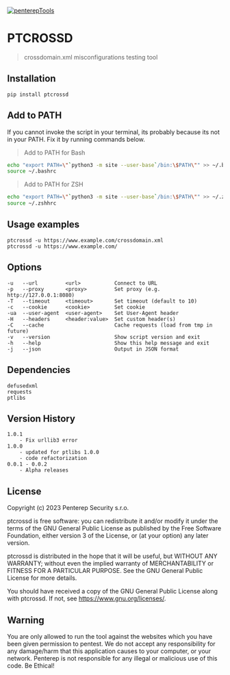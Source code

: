 [![penterepTools](https://www.penterep.com/external/penterepToolsLogo.png)](https://www.penterep.com/)


# PTCROSSD

> crossdomain.xml misconfigurations testing tool

## Installation
```
pip install ptcrossd
```

## Add to PATH
If you cannot invoke the script in your terminal, its probably because its not in your PATH. Fix it by running commands below.

> Add to PATH for Bash
```bash
echo "export PATH=\"`python3 -m site --user-base`/bin:\$PATH\"" >> ~/.bashrc
source ~/.bashrc
```

> Add to PATH for ZSH
```bash
echo "export PATH=\"`python3 -m site --user-base`/bin:\$PATH\"" >> ~/.zshhrc
source ~/.zshhrc
```


## Usage examples
```
ptcrossd -u https://www.example.com/crossdomain.xml
ptcrossd -u https://www.example.com/
```

## Options

```
-u   --url         <url>           Connect to URL
-p   --proxy       <proxy>         Set proxy (e.g. http://127.0.0.1:8080)
-T   --timeout     <timeout>       Set timeout (default to 10)
-c   --cookie      <cookie>        Set cookie
-ua  --user-agent  <user-agent>    Set User-Agent header
-H   --headers     <header:value>  Set custom header(s)
-C   --cache                       Cache requests (load from tmp in future)
-v   --version                     Show script version and exit
-h   --help                        Show this help message and exit
-j   --json                        Output in JSON format
```

## Dependencies
```
defusedxml
requests
ptlibs
```

## Version History
```
1.0.1
    - Fix urllib3 error
1.0.0
    - updated for ptlibs 1.0.0
    - code refactorization
0.0.1 - 0.0.2
    - Alpha releases
```
## License

Copyright (c) 2023 Penterep Security s.r.o.

ptcrossd is free software: you can redistribute it and/or modify it under the terms of the GNU General Public License as published by the Free Software Foundation, either version 3 of the License, or (at your option) any later version.

ptcrossd is distributed in the hope that it will be useful, but WITHOUT ANY WARRANTY; without even the implied warranty of MERCHANTABILITY or FITNESS FOR A PARTICULAR PURPOSE. See the GNU General Public License for more details.

You should have received a copy of the GNU General Public License along with ptcrossd. If not, see https://www.gnu.org/licenses/.

## Warning

You are only allowed to run the tool against the websites which
you have been given permission to pentest. We do not accept any
responsibility for any damage/harm that this application causes to your
computer, or your network. Penterep is not responsible for any illegal
or malicious use of this code. Be Ethical!